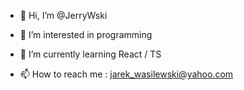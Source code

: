 - 👋 Hi, I’m @JerryWski
- 👀 I’m interested in programming
- 🌱 I’m currently learning React / TS

- 📫 How to reach me : jarek_wasilewski@yahoo.com

<!---
JerryWski/JerryWski is a ✨ special ✨ repository because its `README.md` (this file) appears on your GitHub profile.
You can click the Preview link to take a look at your changes.
--->
